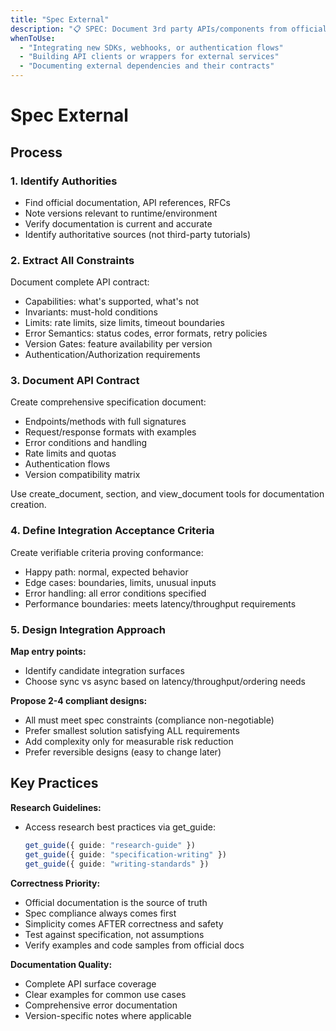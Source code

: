 ```yaml
---
title: "Spec External"
description: "📋 SPEC: Document 3rd party APIs/components from official sources"
whenToUse:
  - "Integrating new SDKs, webhooks, or authentication flows"
  - "Building API clients or wrappers for external services"
  - "Documenting external dependencies and their contracts"
---
```


# Spec External

## Process

### 1. Identify Authorities
- Find official documentation, API references, RFCs
- Note versions relevant to runtime/environment
- Verify documentation is current and accurate
- Identify authoritative sources (not third-party tutorials)

### 2. Extract All Constraints
Document complete API contract:
- Capabilities: what's supported, what's not
- Invariants: must-hold conditions
- Limits: rate limits, size limits, timeout boundaries
- Error Semantics: status codes, error formats, retry policies
- Version Gates: feature availability per version
- Authentication/Authorization requirements

### 3. Document API Contract
Create comprehensive specification document:
- Endpoints/methods with full signatures
- Request/response formats with examples
- Error conditions and handling
- Rate limits and quotas
- Authentication flows
- Version compatibility matrix

Use create_document, section, and view_document tools for documentation creation.

### 4. Define Integration Acceptance Criteria
Create verifiable criteria proving conformance:
- Happy path: normal, expected behavior
- Edge cases: boundaries, limits, unusual inputs
- Error handling: all error conditions specified
- Performance boundaries: meets latency/throughput requirements

### 5. Design Integration Approach
**Map entry points:**
- Identify candidate integration surfaces
- Choose sync vs async based on latency/throughput/ordering needs

**Propose 2-4 compliant designs:**
- All must meet spec constraints (compliance non-negotiable)
- Prefer smallest solution satisfying ALL requirements
- Add complexity only for measurable risk reduction
- Prefer reversible designs (easy to change later)

## Key Practices

**Research Guidelines:**
- Access research best practices via get_guide:
  ```typescript
  get_guide({ guide: "research-guide" })
  get_guide({ guide: "specification-writing" })
  get_guide({ guide: "writing-standards" })
  ```

**Correctness Priority:**
- Official documentation is the source of truth
- Spec compliance always comes first
- Simplicity comes AFTER correctness and safety
- Test against specification, not assumptions
- Verify examples and code samples from official docs

**Documentation Quality:**
- Complete API surface coverage
- Clear examples for common use cases
- Comprehensive error documentation
- Version-specific notes where applicable
